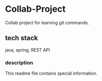 # Collab-Project
Collab project for learning git commands.

## tech stack
java, spring, REST API

### description
This readme file contains special information.